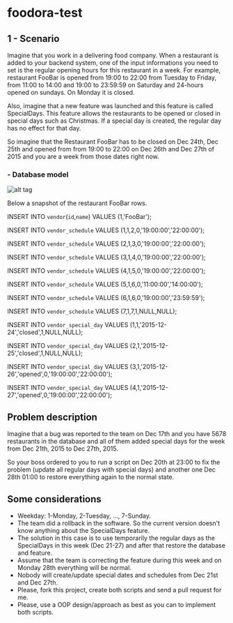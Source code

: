 # foodora-test

## 1 - Scenario

Imagine that you work in a delivering food company. When a restaurant is added to your backend system, one of the input informations you need to set is the regular opening hours for this restaurant in a week. For example, restaurant FooBar is opened from 19:00 to 22:00 from Tuesday to Friday, from 11:00 to 14:00 and 19:00 to 23:59:59 on Saturday and 24-hours opened on sundays. On Monday it is closed.

Also, imagine that a new feature was launched and this feature is called SpecialDays. This feature allows the restaurants to be opened or closed in special days such as Christmas. If a special day is created, the regular day has no effect for that day.

So imagine that the Restaurant FooBar has to be closed on Dec 24th, Dec 25th and opened from from 19:00 to 22:00 on Dec 26th and Dec 27th of 2015 and you are a week from those dates right now.

### - Database model

![alt tag](https://www.dropbox.com/s/c8r0e41zjxwtnnu/db.png?raw=1)

Below a snapshot of the restaurant FooBar rows.

INSERT  INTO `vendor`(`id`,`name`) VALUES (1,'FooBar');

INSERT  INTO `vendor_schedule` VALUES (1,1,2,0,'19:00:00','22:00:00');

INSERT  INTO `vendor_schedule` VALUES (2,1,3,0,'19:00:00','22:00:00');

INSERT  INTO `vendor_schedule` VALUES (3,1,4,0,'19:00:00','22:00:00');

INSERT  INTO `vendor_schedule` VALUES (4,1,5,0,'19:00:00','22:00:00');

INSERT  INTO `vendor_schedule` VALUES (5,1,6,0,'11:00:00','14:00:00');

INSERT  INTO `vendor_schedule` VALUES (6,1,6,0,'19:00:00','23:59:59');

INSERT  INTO `vendor_schedule` VALUES (7,1,7,1,NULL,NULL);

INSERT  INTO `vendor_special_day` VALUES (1,1,'2015-12-24','closed',1,NULL,NULL);

INSERT  INTO `vendor_special_day` VALUES (2,1,'2015-12-25','closed',1,NULL,NULL);

INSERT  INTO `vendor_special_day` VALUES (3,1,'2015-12-26','opened',0,'19:00:00','22:00:00');

INSERT  INTO `vendor_special_day` VALUES (4,1,'2015-12-27','opened',0,'19:00:00','22:00:00');

## Problem description

Imagine that a bug was reported to the team on Dec 17th and you have 5678 restaurants in the database and all of them added special days for the week from Dec 21th, 2015 to Dec 27th, 2015.

So your boss ordered to you to run a script on Dec 20th at 23:00 to fix the problem (update all regular days with special days) and another one Dec 28th 01:00 to restore everything again to the normal state.

## Some considerations

- Weekday: 1-Monday, 2-Tuesday, ..., 7-Sunday.
- The team did a rollback in the software. So the current version doesn't know anything about the SpecialDays feature.
- The solution in this case is to use temporarily the regular days as the SpecialDays in this week (Dec 21-27) and after that restore the database and feature.
- Assume that the team is correcting the feature during this week and on Monday 28th everything will be normal.
- Nobody will create/update special dates and schedules from Dec 21st and Dec 27th.
- Please, fork this project, create both scripts and send a pull request for me.
- Please, use a OOP design/approach as best as you can to implement both scripts.
